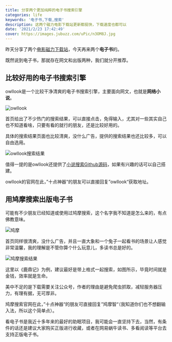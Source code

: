 ```yaml
---
title: 分享两个更加纯粹的电子书搜索引擎
categories: life
keywords: '电子书,下载,搜索'
description: 这两个磁力电影下载站更新都挺快，下载速度也都可以
date: '2021/2/23 17:42:49'
cover: https://images.jubuzz.com/uPic/n3OM8J.jpg
---
```


昨天分享了两个[电影磁力下载站](https://www.jubuzz.com/fun/f7f15c0b.html)，今天再来两个**电子书**的。

既然说到电子书，那就存在网文和出版两种，我们就分开推荐。

## 比较好用的电子书搜索引擎

owllook是一个比较干净清爽的电子书搜索引擎，主要面向网文，也就是**网络小说**。

![owllook](https://images.jubuzz.com/uPic/2mHc5L.png)

首页给出了不少热门的搜索结果，可以直接点击，免得输入，尤其对一些其实自己也不知道看啥，只要有看的就行的朋友，还是比较好用的。

具体的搜索结果页面也比较清爽，没什么广告，提供的搜索结果也还比较多，可以自由选用。

![owllook搜索结果](https://images.jubuzz.com/uPic/PXCPaC.png)

值得一提的是owllook还提供了[小说搜索Github源码](https://github.com/howie6879/owllook)，如果有兴趣的话可以自己搭建。

owllook的官网在此，”十点神器“的朋友可以直接回复”owllook“获取地址。

## 用鸠摩搜索出版电子书

可能有不少朋友已经知道或使用过鸠摩搜索，这个名字我不知道是怎么来的，有点佛教意味。

![鸠摩](https://images.jubuzz.com/uPic/3pFAwH.png)

首页同样很清爽，没什么广告，并且一直大象和一个兔子一起看书的场景让人感觉非常温馨，我的理解是不管你算个什么玩意儿，多读书总是好的。

![鸠摩搜索结果](https://images.jubuzz.com/uPic/KRz1ZC.png)

这里以《鹿鼎记》为例，建议最好是带上格式一起搜索，如图所示，毕竟时间就是金钱，效率就是生命。

美中不足的是下载需要关注公众号，作者的理由是避免爬虫抓取，减轻服务器压力，有理有据，无可厚非。

鸠摩搜索官网在此，”十点神器“的朋友可直接回复”鸠摩智“（我知道你们也不想翻输入法，所以这个简单点）。

看电子书是我近十多年来的最好的助眠项目，我可能会一直坚持下去，当然，有条件的话还是建议大家购买正版进行收藏，或者在网易蜗牛读书、多看阅读等平台去支持正版电子书。

